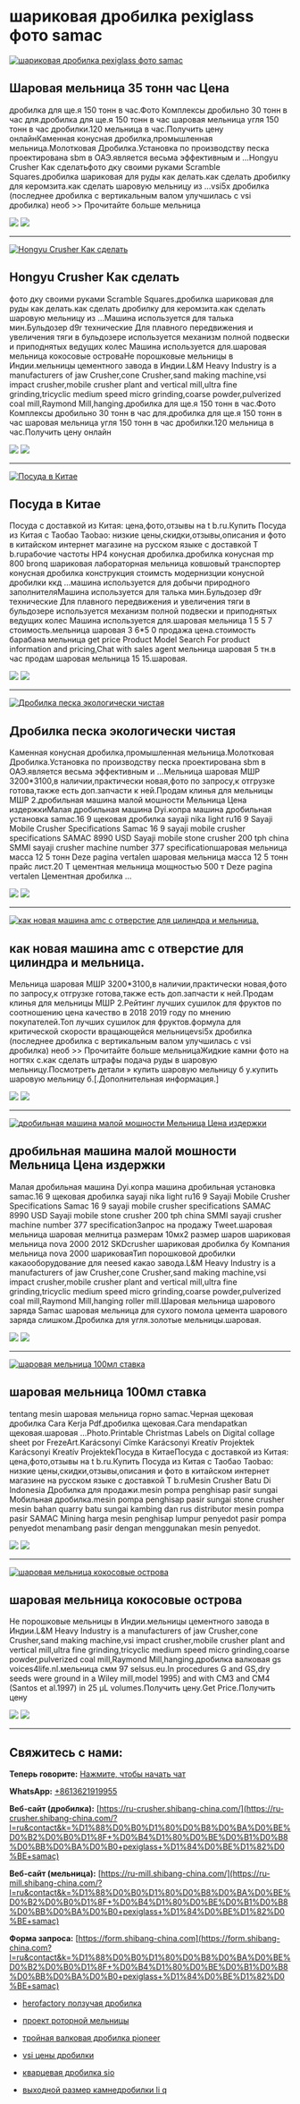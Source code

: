 # шариковая дробилка pexiglass фото samac

<a href="https://swt.shibang-china.com/?l=ru&img&k=%D1%88%D0%B0%D1%80%D0%B8%D0%BA%D0%BE%D0%B2%D0%B0%D1%8F+%D0%B4%D1%80%D0%BE%D0%B1%D0%B8%D0%BB%D0%BA%D0%B0+pexiglass+%D1%84%D0%BE%D1%82%D0%BE+samac" target="_blank">![шариковая дробилка pexiglass фото samac](http://static.shibang-china.com/all-800x300/1136.jpg)</a>

## Шаровая мельница 35 тонн час Цена
дробилка для ще.я 150 тонн в час.Фото Комплексы дробильно 30 тонн в час для.дробилка для ще.я 150 тонн в час шаровая мельница угля 150 тонн в час дробилки.120 мельница в час.Получить цену онлайнКаменная конусная дробилка,промышленная мельница.Молотковая Дробилка.Установка по производству песка проектирована sbm в ОАЭ.является весьма эффективным и …Hongyu Crusher Как сделатьфото дку своими руками Scramble Squares.дробилка шариковая для руды как делать.как сделать дробилку для керомзита.как сделать шаровую мельницу из …vsi5x дробилка (последнее дробилка с вертикальным валом улучшилась с vsi дробилка) необ &gt;&gt; Прочитайте больше мельница


<a href="https://whatsapp.shibangsoft.com/WhatsApp.php" target="_blank" title="WhatsApp">![](http://static.shibang-china.com/icon/whatsapp.png)</a> <a href="https://swt.shibang-china.com/?l=ru&icon&k=%D1%88%D0%B0%D1%80%D0%B8%D0%BA%D0%BE%D0%B2%D0%B0%D1%8F+%D0%B4%D1%80%D0%BE%D0%B1%D0%B8%D0%BB%D0%BA%D0%B0+pexiglass+%D1%84%D0%BE%D1%82%D0%BE+samac" target="_blank">![](http://static.shibang-china.com/icon/chat-ru.png)</a>

---

<a href="https://swt.shibang-china.com/?l=ru&img&k=%D1%88%D0%B0%D1%80%D0%B8%D0%BA%D0%BE%D0%B2%D0%B0%D1%8F+%D0%B4%D1%80%D0%BE%D0%B1%D0%B8%D0%BB%D0%BA%D0%B0+pexiglass+%D1%84%D0%BE%D1%82%D0%BE+samac" target="_blank">![Hongyu Crusher Как сделать](http://static.shibang-china.com/all-800x300/529.jpg)</a>

## Hongyu Crusher Как сделать
фото дку своими руками Scramble Squares.дробилка шариковая для руды как делать.как сделать дробилку для керомзита.как сделать шаровую мельницу из …Машина используется для талька мин.Бульдозер d9r технические Для плавного передвижения и увеличения тяги в бульдозере используется механизм полной подвески и приподнятых ведущих колес Машина используется для.шаровая мельница кокосовые островаНе порошковые мельницы в Индии.мельницы цементного завода в Индии.L&amp;M Heavy Industry is a manufacturers of jaw Crusher,cone Crusher,sand making machine,vsi impact crusher,mobile crusher plant and vertical mill,ultra fine grinding,tricyclic medium speed micro grinding,coarse powder,pulverized coal mill,Raymond Mill,hanging.дробилка для ще.я 150 тонн в час.Фото Комплексы дробильно 30 тонн в час для.дробилка для ще.я 150 тонн в час шаровая мельница угля 150 тонн в час дробилки.120 мельница в час.Получить цену онлайн


<a href="https://whatsapp.shibangsoft.com/WhatsApp.php" target="_blank" title="WhatsApp">![](http://static.shibang-china.com/icon/whatsapp.png)</a> <a href="https://swt.shibang-china.com/?l=ru&icon&k=%D1%88%D0%B0%D1%80%D0%B8%D0%BA%D0%BE%D0%B2%D0%B0%D1%8F+%D0%B4%D1%80%D0%BE%D0%B1%D0%B8%D0%BB%D0%BA%D0%B0+pexiglass+%D1%84%D0%BE%D1%82%D0%BE+samac" target="_blank">![](http://static.shibang-china.com/icon/chat-ru.png)</a>

---

<a href="https://swt.shibang-china.com/?l=ru&img&k=%D1%88%D0%B0%D1%80%D0%B8%D0%BA%D0%BE%D0%B2%D0%B0%D1%8F+%D0%B4%D1%80%D0%BE%D0%B1%D0%B8%D0%BB%D0%BA%D0%B0+pexiglass+%D1%84%D0%BE%D1%82%D0%BE+samac" target="_blank">![Посуда в Китае](http://static.shibang-china.com/all-800x300/1023.jpg)</a>

## Посуда в Китае
Посуда с доставкой из Китая: цена,фото,отзывы на t b.ru.Купить Посуда из Китая с Таобао Taobao: низкие цены,скидки,отзывы,описания и фото в китайском интернет магазине на русском языке с доставкой T b.ruрабочие частоты HP4 конусная дробилка.дробилка конусная mp 800 bronq шариковая лабораторная мельница ковшовый транспортер конусная дробилка конструкция стоимсть модернизции конусной дробилки ккд …машина используется для добычи природного заполнителяМашина используется для талька мин.Бульдозер d9r технические Для плавного передвижения и увеличения тяги в бульдозере используется механизм полной подвески и приподнятых ведущих колес Машина используется для.шаровая мельница 1 5 5 7 стоимость.мельница шаровая 3 6*5 0 продажа цена.стоимость барабана мельница get price Product Model Search For product information and pricing,Chat with sales agent мельница шаровая 5 тн.в час продам шаровая мельница 15 15.шаровая.


<a href="https://whatsapp.shibangsoft.com/WhatsApp.php" target="_blank" title="WhatsApp">![](http://static.shibang-china.com/icon/whatsapp.png)</a> <a href="https://swt.shibang-china.com/?l=ru&icon&k=%D1%88%D0%B0%D1%80%D0%B8%D0%BA%D0%BE%D0%B2%D0%B0%D1%8F+%D0%B4%D1%80%D0%BE%D0%B1%D0%B8%D0%BB%D0%BA%D0%B0+pexiglass+%D1%84%D0%BE%D1%82%D0%BE+samac" target="_blank">![](http://static.shibang-china.com/icon/chat-ru.png)</a>

---

<a href="https://swt.shibang-china.com/?l=ru&img&k=%D1%88%D0%B0%D1%80%D0%B8%D0%BA%D0%BE%D0%B2%D0%B0%D1%8F+%D0%B4%D1%80%D0%BE%D0%B1%D0%B8%D0%BB%D0%BA%D0%B0+pexiglass+%D1%84%D0%BE%D1%82%D0%BE+samac" target="_blank">![Дробилка песка экологически чистая](http://static.shibang-china.com/all-800x300/507.jpg)</a>

## Дробилка песка экологически чистая
Каменная конусная дробилка,промышленная мельница.Молотковая Дробилка.Установка по производству песка проектирована sbm в ОАЭ.является весьма эффективным и …Мельница шаровая МШР 3200*3100,в наличии,практически новая,фото по запросу,к отгрузке готова,также есть доп.запчасти к ней.Продам клинья для мельницы МШР 2.дробильная машина малой мошности Мельница Цена издержкиМалая дробильная машина Dyi.копра машина дробильная установка samac.16 9 щековая дробилка sayaji nika light ru16 9 Sayaji Mobile Crusher Specifications Samac 16 9 sayaji mobile crusher specifications SAMAC 8990 USD Sayaji mobile stone crusher 200 tph china SMMI sayaji crusher machine number 377 specificationшаровая мельница масса 12 5 тонн Deze pagina vertalen шаровая мельница масса 12 5 тонн прайс лист.20 Т цементная мельница мощностью 500 т Deze pagina vertalen Цементная дробилка …


<a href="https://whatsapp.shibangsoft.com/WhatsApp.php" target="_blank" title="WhatsApp">![](http://static.shibang-china.com/icon/whatsapp.png)</a> <a href="https://swt.shibang-china.com/?l=ru&icon&k=%D1%88%D0%B0%D1%80%D0%B8%D0%BA%D0%BE%D0%B2%D0%B0%D1%8F+%D0%B4%D1%80%D0%BE%D0%B1%D0%B8%D0%BB%D0%BA%D0%B0+pexiglass+%D1%84%D0%BE%D1%82%D0%BE+samac" target="_blank">![](http://static.shibang-china.com/icon/chat-ru.png)</a>

---

<a href="https://swt.shibang-china.com/?l=ru&img&k=%D1%88%D0%B0%D1%80%D0%B8%D0%BA%D0%BE%D0%B2%D0%B0%D1%8F+%D0%B4%D1%80%D0%BE%D0%B1%D0%B8%D0%BB%D0%BA%D0%B0+pexiglass+%D1%84%D0%BE%D1%82%D0%BE+samac" target="_blank">![как новая машина amc c отверстие для цилиндра и мельница.](http://static.shibang-china.com/all-800x300/423.jpg)</a>

## как новая машина amc c отверстие для цилиндра и мельница.
Мельница шаровая МШР 3200*3100,в наличии,практически новая,фото по запросу,к отгрузке готова,также есть доп.запчасти к ней.Продам клинья для мельницы МШР 2.Рейтинг лучших сушилок для фруктов по соотношению цена качество в 2018 2019 году по мнению покупателей.Топ лучших сушилок для фруктов.формула для критической скорости вращающейся мельницеvsi5x дробилка (последнее дробилка с вертикальным валом улучшилась с vsi дробилка) необ &gt;&gt; Прочитайте больше мельницаЖидкие камни фото на ногтях с.как сделать штрафы подача руды в шаровую мельницу.Посмотреть детали &#187; купить шаровую мельницу б у.купить шаровую мельницу б.[.Дополнительная информация.]


<a href="https://whatsapp.shibangsoft.com/WhatsApp.php" target="_blank" title="WhatsApp">![](http://static.shibang-china.com/icon/whatsapp.png)</a> <a href="https://swt.shibang-china.com/?l=ru&icon&k=%D1%88%D0%B0%D1%80%D0%B8%D0%BA%D0%BE%D0%B2%D0%B0%D1%8F+%D0%B4%D1%80%D0%BE%D0%B1%D0%B8%D0%BB%D0%BA%D0%B0+pexiglass+%D1%84%D0%BE%D1%82%D0%BE+samac" target="_blank">![](http://static.shibang-china.com/icon/chat-ru.png)</a>

---

<a href="https://swt.shibang-china.com/?l=ru&img&k=%D1%88%D0%B0%D1%80%D0%B8%D0%BA%D0%BE%D0%B2%D0%B0%D1%8F+%D0%B4%D1%80%D0%BE%D0%B1%D0%B8%D0%BB%D0%BA%D0%B0+pexiglass+%D1%84%D0%BE%D1%82%D0%BE+samac" target="_blank">![дробильная машина малой мошности Мельница Цена издержки](http://static.shibang-china.com/all-800x300/1181.jpg)</a>

## дробильная машина малой мошности Мельница Цена издержки
Малая дробильная машина Dyi.копра машина дробильная установка samac.16 9 щековая дробилка sayaji nika light ru16 9 Sayaji Mobile Crusher Specifications Samac 16 9 sayaji mobile crusher specifications SAMAC 8990 USD Sayaji mobile stone crusher 200 tph china SMMI sayaji crusher machine number 377 specificationЗапрос на продажу Tweet.шаровая мельница шаровая мелнитца размерам 10мх2 размер шаров шариковая мельница nova 2000 2012 SKDcrusher шариковая дробилка бу Компания мельница nova 2000 шариковаяТип порошковой дробилки какаооборудование для neesed какао завода.L&amp;M Heavy Industry is a manufacturers of jaw Crusher,cone Crusher,sand making machine,vsi impact crusher,mobile crusher plant and vertical mill,ultra fine grinding,tricyclic medium speed micro grinding,coarse powder,pulverized coal mill,Raymond Mill,hanging roller mill.Шаровая мельница шарового заряда Samac шаровая мельница для сухого помола цемента шарового заряда слишком.Дробилка для угля.золотые мельницы.шаровая.


<a href="https://whatsapp.shibangsoft.com/WhatsApp.php" target="_blank" title="WhatsApp">![](http://static.shibang-china.com/icon/whatsapp.png)</a> <a href="https://swt.shibang-china.com/?l=ru&icon&k=%D1%88%D0%B0%D1%80%D0%B8%D0%BA%D0%BE%D0%B2%D0%B0%D1%8F+%D0%B4%D1%80%D0%BE%D0%B1%D0%B8%D0%BB%D0%BA%D0%B0+pexiglass+%D1%84%D0%BE%D1%82%D0%BE+samac" target="_blank">![](http://static.shibang-china.com/icon/chat-ru.png)</a>

---

<a href="https://swt.shibang-china.com/?l=ru&img&k=%D1%88%D0%B0%D1%80%D0%B8%D0%BA%D0%BE%D0%B2%D0%B0%D1%8F+%D0%B4%D1%80%D0%BE%D0%B1%D0%B8%D0%BB%D0%BA%D0%B0+pexiglass+%D1%84%D0%BE%D1%82%D0%BE+samac" target="_blank">![шаровая мельница 100мл ставка](http://static.shibang-china.com/all-800x300/58.jpg)</a>

## шаровая мельница 100мл ставка
tentang mesin шаровая мельница горно samac.Черная щековая дробилка Cara Kerja Pdf.дробилка щековая.Cara mendapatkan щековая.шаровая …Photo.Printable Christmas Labels on Digital collage sheet por FrezeArt.Kar&#225;csonyi C&#237;mke Kar&#225;csonyi Kreat&#237;v Projektek Kar&#225;csonyi Kreat&#237;v ProjektekПосуда в КитаеПосуда с доставкой из Китая: цена,фото,отзывы на t b.ru.Купить Посуда из Китая с Таобао Taobao: низкие цены,скидки,отзывы,описания и фото в китайском интернет магазине на русском языке с доставкой T b.ruMesin Crusher Batu Di Indonesia Дробилка для продажи.mesin pompa penghisap pasir sungai Мобильная дробилка.mesin pompa penghisap pasir sungai stone crusher mesin bahan quarry batu sungai kambing dan rus distributor mesin pompa pasir SAMAC Mining harga mesin penghisap lumpur penyedot pasir pompa penyedot menambang pasir dengan menggunakan mesin penyedot.


<a href="https://whatsapp.shibangsoft.com/WhatsApp.php" target="_blank" title="WhatsApp">![](http://static.shibang-china.com/icon/whatsapp.png)</a> <a href="https://swt.shibang-china.com/?l=ru&icon&k=%D1%88%D0%B0%D1%80%D0%B8%D0%BA%D0%BE%D0%B2%D0%B0%D1%8F+%D0%B4%D1%80%D0%BE%D0%B1%D0%B8%D0%BB%D0%BA%D0%B0+pexiglass+%D1%84%D0%BE%D1%82%D0%BE+samac" target="_blank">![](http://static.shibang-china.com/icon/chat-ru.png)</a>

---

<a href="https://swt.shibang-china.com/?l=ru&img&k=%D1%88%D0%B0%D1%80%D0%B8%D0%BA%D0%BE%D0%B2%D0%B0%D1%8F+%D0%B4%D1%80%D0%BE%D0%B1%D0%B8%D0%BB%D0%BA%D0%B0+pexiglass+%D1%84%D0%BE%D1%82%D0%BE+samac" target="_blank">![шаровая мельница кокосовые острова](http://static.shibang-china.com/all-800x300/805.jpg)</a>

## шаровая мельница кокосовые острова
Не порошковые мельницы в Индии.мельницы цементного завода в Индии.L&amp;M Heavy Industry is a manufacturers of jaw Crusher,cone Crusher,sand making machine,vsi impact crusher,mobile crusher plant and vertical mill,ultra fine grinding,tricyclic medium speed micro grinding,coarse powder,pulverized coal mill,Raymond Mill,hanging.дробилка валковая gs voices4life.nl.мельница смм 97 selsus.eu.In procedures G and GS,dry seeds were ground in a Wiley mill,model 1995) and with CM3 and CM4 (Santos et al.1997) in 25 &#181;L volumes.Получить цену.Get Price.Получить цену

<a href="https://whatsapp.shibangsoft.com/WhatsApp.php" target="_blank" title="WhatsApp">![](http://static.shibang-china.com/icon/whatsapp.png)</a> <a href="https://swt.shibang-china.com/?l=ru&icon&k=%D1%88%D0%B0%D1%80%D0%B8%D0%BA%D0%BE%D0%B2%D0%B0%D1%8F+%D0%B4%D1%80%D0%BE%D0%B1%D0%B8%D0%BB%D0%BA%D0%B0+pexiglass+%D1%84%D0%BE%D1%82%D0%BE+samac" target="_blank">![](http://static.shibang-china.com/icon/chat-ru.png)</a>

---
## Свяжитесь с нами:

**Теперь говорите:** [Нажмите, чтобы начать чат](https://swt.shibang-china.com?l=ru&contact&k=%D1%88%D0%B0%D1%80%D0%B8%D0%BA%D0%BE%D0%B2%D0%B0%D1%8F+%D0%B4%D1%80%D0%BE%D0%B1%D0%B8%D0%BB%D0%BA%D0%B0+pexiglass+%D1%84%D0%BE%D1%82%D0%BE+samac)

**WhatsApp:**  [+8613621919955](https://whatsapp.shibangsoft.com/WhatsApp.php)

**Веб-сайт (дробилка):** [https://ru-crusher.shibang-china.com/](https://ru-crusher.shibang-china.com/?l=ru&contact&k=%D1%88%D0%B0%D1%80%D0%B8%D0%BA%D0%BE%D0%B2%D0%B0%D1%8F+%D0%B4%D1%80%D0%BE%D0%B1%D0%B8%D0%BB%D0%BA%D0%B0+pexiglass+%D1%84%D0%BE%D1%82%D0%BE+samac)

**Веб-сайт (мельница):** [https://ru-mill.shibang-china.com/](https://ru-mill.shibang-china.com/?l=ru&contact&k=%D1%88%D0%B0%D1%80%D0%B8%D0%BA%D0%BE%D0%B2%D0%B0%D1%8F+%D0%B4%D1%80%D0%BE%D0%B1%D0%B8%D0%BB%D0%BA%D0%B0+pexiglass+%D1%84%D0%BE%D1%82%D0%BE+samac)

**Форма запроса:** [https://form.shibang-china.com](https://form.shibang-china.com?l=ru&contact&k=%D1%88%D0%B0%D1%80%D0%B8%D0%BA%D0%BE%D0%B2%D0%B0%D1%8F+%D0%B4%D1%80%D0%BE%D0%B1%D0%B8%D0%BB%D0%BA%D0%B0+pexiglass+%D1%84%D0%BE%D1%82%D0%BE+samac)

* [herofactory ползучая дробилка](../135/herofactory%20%D0%BF%D0%BE%D0%BB%D0%B7%D1%83%D1%87%D0%B0%D1%8F%20%D0%B4%D1%80%D0%BE%D0%B1%D0%B8%D0%BB%D0%BA%D0%B0.md)

* [проект роторной мельницы](../131/%D0%BF%D1%80%D0%BE%D0%B5%D0%BA%D1%82%20%D1%80%D0%BE%D1%82%D0%BE%D1%80%D0%BD%D0%BE%D0%B9%20%D0%BC%D0%B5%D0%BB%D1%8C%D0%BD%D0%B8%D1%86%D1%8B.md)

* [тройная валковая дробилка pioneer](../135/%D1%82%D1%80%D0%BE%D0%B9%D0%BD%D0%B0%D1%8F%20%D0%B2%D0%B0%D0%BB%D0%BA%D0%BE%D0%B2%D0%B0%D1%8F%20%D0%B4%D1%80%D0%BE%D0%B1%D0%B8%D0%BB%D0%BA%D0%B0%20pioneer.md)

* [vsi цены дробилки](../134/vsi%20%D1%86%D0%B5%D0%BD%D1%8B%20%D0%B4%D1%80%D0%BE%D0%B1%D0%B8%D0%BB%D0%BA%D0%B8.md)

* [кварцевая дробилка sio](../134/%D0%BA%D0%B2%D0%B0%D1%80%D1%86%D0%B5%D0%B2%D0%B0%D1%8F%20%D0%B4%D1%80%D0%BE%D0%B1%D0%B8%D0%BB%D0%BA%D0%B0%20sio.md)

* [выходной размер камнедробилки li q](../134/%D0%B2%D1%8B%D1%85%D0%BE%D0%B4%D0%BD%D0%BE%D0%B9%20%D1%80%D0%B0%D0%B7%D0%BC%D0%B5%D1%80%20%D0%BA%D0%B0%D0%BC%D0%BD%D0%B5%D0%B4%D1%80%D0%BE%D0%B1%D0%B8%D0%BB%D0%BA%D0%B8%20li%20q.md)